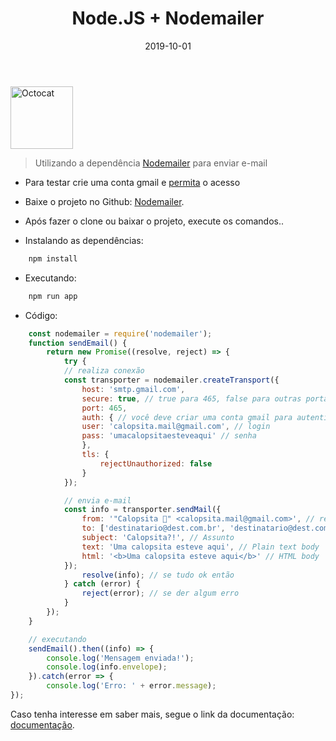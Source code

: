 ﻿---
date: 2019-10-01
title: "Node.JS + Nodemailer"
description: "Enviando e-mail SMTP com Node.JS e Nodemailer."
category: "node"
image: '/assets/img/cover.png'
---

<p class="alinhar"><img src="../assets/images/octocat.gif" alt="Octocat" title="Octocat" width="100" height="100"></p>


> Utilizando a dependência <a href="https://nodemailer.com/about/" target="_blank" rel="nofollow, noreferrer,noopener,external">Nodemailer</a> para enviar e-mail

- Para testar crie uma conta gmail e <a href="https://myaccount.google.com/u/5/lesssecureapps" target="_blank" rel="nofollow, noreferrer,noopener,external">permita</a> o acesso

- Baixe o projeto no Github: <a href="https://github.com/ValchanOficial/Nodemailer" target="_blank" rel="nofollow, noreferrer,noopener,external">Nodemailer</a>.

- Após fazer o clone ou baixar o projeto, execute os comandos..
- Instalando as dependências:
```bash
	npm install
```
- Executando:
```bash
	npm run app
```
- Código:

```javascript
	const nodemailer = require('nodemailer');
	function sendEmail() {
		return new Promise((resolve, reject) => {
			try {
			// realiza conexão
			const transporter = nodemailer.createTransport({
				host: 'smtp.gmail.com',
				secure: true, // true para 465, false para outras portas
				port: 465,
				auth: { // você deve criar uma conta gmail para autenticar
				user: 'calopsita.mail@gmail.com', // login
				pass: 'umacalopsitaesteveaqui' // senha
				},
				tls: {
					rejectUnauthorized: false
				}
			});

			// envia e-mail
			const info = transporter.sendMail({
				from: '"Calopsita 🐤" <calopsita.mail@gmail.com>', // remetente
				to: ['destinatario@dest.com.br', 'destinatario@dest.com.br'], // destinatários
				subject: 'Calopsita?!', // Assunto
				text: 'Uma calopsita esteve aqui', // Plain text body
				html: '<b>Uma calopsita esteve aqui</b>' // HTML body
			});
				resolve(info); // se tudo ok então
			} catch (error) {
				reject(error); // se der algum erro
			}
		});
	}

	// executando
	sendEmail().then((info) => {
		console.log('Mensagem enviada!');
		console.log(info.envelope);
	}).catch(error => {
		console.log('Erro: ' + error.message);
});
```

Caso tenha interesse em saber mais, segue o link da documentação: <a href="https://nodemailer.com/about/" target="_blank" rel="nofollow, noreferrer,noopener,external">documentação</a>.
